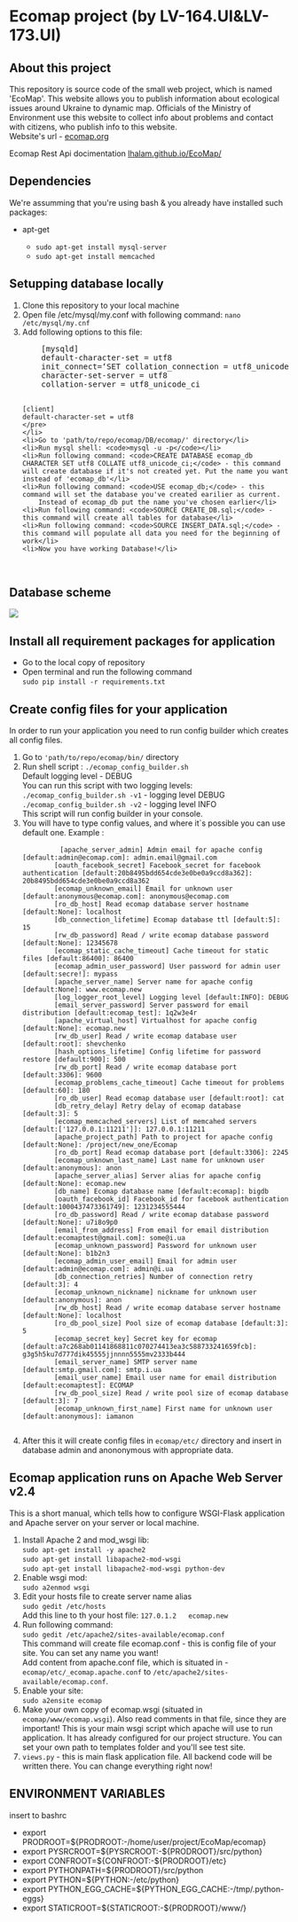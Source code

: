 
<h1>Ecomap project (by LV-164.UI&LV-173.UI)</h1>
<h2>About this project</h2>
<p>This repository is source code of the small web project, which is named 'EcoMap'. This website allows you to publish information about ecological issues around Ukraine to dynamic map. Officials of the Ministry of Environment use this website to collect info about problems and contact with citizens, who publish info to this website. <br>
Website's url - <a href="http://ecomap.org">ecomap.org</a></p>
<p>Ecomap Rest Api docimentation <a href="http://lhalam.github.io/EcoMap">lhalam.github.io/EcoMap/</a></p>

<h2>Dependencies</h2>
<p>We're assumming that you're using bash & you already have installed such packages: </p>
<ul>
    <li>apt-get</li>
    <ul>
        <li><code>sudo apt-get install mysql-server</code></li>
        <li><code>sudo apt-get install memcached</code></li>
    </ul>
</ul>
<h2>Setupping database locally</h2>
<ol>
    <li>Clone this repository to your local machine</li>
    <li>Open file /etc/mysql/my.conf with following command: <code>nano /etc/mysql/my.cnf</code></li>
    <li>Add following options to this file: <br>
    <pre>
    [mysqld]
    default-character-set = utf8
    init_connect=‘SET collation_connection = utf8_unicode_ci’
    character-set-server = utf8
    collation-server = utf8_unicode_ci
    
    [client]
    default-character-set = utf8
    </pre>
    </li>
    <li>Go to 'path/to/repo/ecomap/DB/ecomap/' directory</li>
    <li>Run mysql shell: <code>mysql -u -p</code></li>
    <li>Run following command: <code>CREATE DATABASE ecomap_db CHARACTER SET utf8 COLLATE utf8_unicode_ci;</code> - this command will create database if it's not created yet. Put the name you want instead of 'ecomap_db'</li>
    <li>Run following command: <code>USE ecomap_db;</code> - this command will set the database you've created earilier as current. 
        Instead of ecomap_db put the name you've chosen earlier</li>
    <li>Run following command: <code>SOURCE CREATE_DB.sql;</code> - this command will create all tables for database</li>
    <li>Run following command: <code>SOURCE INSERT_DATA.sql;</code> - this command will populate all data you need for the beginning of work</li>
    <li>Now you have working Database!</li>
</ol>
<h2>Database scheme</h2>
<img src="https://raw.githubusercontent.com/lhalam/EcoMap/dev/ecomap_db.png">

<h2>Install all requirement packages for application</h2>
<ul>
    <li>Go to the local copy of repository</li>
    <li>Open terminal and run the following command<br>
        <code>sudo pip install -r requirements.txt</code>
    </li>
</ul>

<h2>Create config files for your application</h2>
<p>
    In order to run your application you need to run config builder which creates all config files.
</p>
<ol>
    <li> Go to <code>'path/to/repo/ecomap/bin/</code> directory</li>
    <li> Run shell script : <code>./ecomap_config_builder.sh</code><br>
         Default logging level - DEBUG<br>
         You can run this script with two logging levels:<br>
         <code>./ecomap_config_builder.sh -v1</code> - logging level DEBUG<br>
         <code>./ecomap_config_builder.sh -v2</code> - logging level INFO<br>
         This script will run config builder in your console.
    </li>
    <li>You will have to type config values, and where it`s possible you can use default one. Example :<br>
        <pre>
        <code>[apache_server_admin] Admin email for apache config [default:admin@ecomap.com]: admin.email@gmail.com
        [oauth_facebook_secret] Facebook_secret for facebook authentication [default:20b8495bdd654cde3e0be0a9ccd8a362]: 20b8495bdd654cde3e0be0a9ccd8a362
        [ecomap_unknown_email] Email for unknown user [default:anonymous@ecomap.com]: anonymous@ecomap.com
        [ro_db_host] Read ecomap database server hostname [default:None]: localhost
        [db_connection_lifetime] Ecomap database ttl [default:5]: 15 
        [rw_db_password] Read / write ecomap database password [default:None]: 12345678 
        [ecomap_static_cache_timeout] Cache timeout for static files [default:86400]: 86400
        [ecomap_admin_user_password] User password for admin user [default:secre!]: mypass      
        [apache_server_name] Server name for apache config [default:None]: www.ecomap.new
        [log_logger_root_level] Logging level [default:INFO]: DEBUG
        [email_server_password] Server password for email distribution [default:ecomap_test]: 1q2w3e4r
        [apache_virtual_host] Virtualhost for apache config [default:None]: ecomap.new
        [rw_db_user] Read / write ecomap database user [default:root]: shevchenko
        [hash_options_lifetime] Config lifetime for password restore [default:900]: 500
        [rw_db_port] Read / write ecomap database port [default:3306]: 9600
        [ecomap_problems_cache_timeout] Cache timeout for problems [default:60]: 180
        [ro_db_user] Read ecomap database user [default:root]: cat
        [db_retry_delay] Retry delay of ecomap database [default:3]: 5
        [ecomap_memcached_servers] List of memcahed servers [default:['127.0.0.1:11211']]: 127.0.0.1:11211
        [apache_project_path] Path to project for apache config [default:None]: /project/new_one/Ecomap
        [ro_db_port] Read ecomap database port [default:3306]: 2245
        [ecomap_unknown_last_name] Last name for unknown user [default:anonymous]: anon
        [apache_server_alias] Server alias for apache config [default:None]: ecomap.new
        [db_name] Ecomap database name [default:ecomap]: bigdb
        [oauth_facebook_id] Facebook_id for facebook authentication [default:1000437473361749]: 1231234555444
        [ro_db_password] Read / write ecomap database password [default:None]: u7i8o9p0
        [email_from_address] From email for email distribution [default:ecomaptest@gmail.com]: some@i.ua
        [ecomap_unknown_password] Password for unknown user [default:None]: b1b2n3
        [ecomap_admin_user_email] Email for admin user [default:admin@ecomap.com]: admin@i.ua
        [db_connection_retries] Number of connection retry [default:3]: 4
        [ecomap_unknown_nickname] nickname for unknown user [default:anonymous]: anon
        [rw_db_host] Read / write ecomap database server hostname [default:None]: localhost
        [ro_db_pool_size] Pool size of ecomap database [default:3]: 5
        [ecomap_secret_key] Secret key for ecomap [default:a7c268ab01141868811c070274413ea3c588733241659fcb]: g3g5h5ku7d777dik45555jjnnnn5555mv2333b444
        [email_server_name] SMTP server name [default:smtp.gmail.com]: smtp.i.ua
        [email_user_name] Email user name for email distribution [default:ecomaptest]: ECOMAP
        [rw_db_pool_size] Read / write pool size of ecomap database [default:3]: 7
        [ecomap_unknown_first_name] First name for unknown user [default:anonymous]: iamanon
        </code></pre>
    </li>
    <li> After this it will create config files in <code>ecomap/etc/</code> directory and insert in database admin and anononymous with appropriate data.
    </li>
</ol>

<h2>Ecomap application runs on Apache Web Server v2.4</h2>
<p>
    This is a short manual, which tells how to configure WSGI-Flask application and Apache server on your server or local        machine.
</p>
<ol>
    <li> Install Apache 2 and mod_wsgi lib:<br>
            <code>sudo apt-get install -y apache2</code><br>
            <code>sudo apt-get install libapache2-mod-wsgi</code><br>
            <code>sudo apt-get install libapache2-mod-wsgi python-dev</code><br>
    </li>
    <li>
        Enable wsgi mod: <br>
            <code>sudo a2enmod wsgi</code>
    </li>
    <li>
        Edit your hosts file to create server name alias<br>
            <code>sudo gedit /etc/hosts</code><br>
        Add this line to th your host file: 
            <code>127.0.1.2   ecomap.new</code>
    </li>
    <li>
        Run following command: <br>
            <code>sudo gedit /etc/apache2/sites-available/ecomap.conf</code><br>
        This command will create file ecomap.conf - this is config file of your site. You can set any name you want!<br>
        Add content from apache.conf file, which is situated in - <code>ecomap/etc/_ecomap.apache.conf</code> to                             <code>/etc/apache2/sites-available/ecomap.conf</code>.
    </li>
    <li>
        Enable your site:<br>
        <code>sudo a2ensite ecomap</code>
    </li>
    <li>
        Make your own copy of ecomap.wsgi (situated in <code>ecomap/www/ecomap.wsgi</code>).
        Also read comments in that file, since they are important! This is your main wsgi script which apache will use to run         application. It has already configured for our project structure. You can set your own path to templates folder and          you'll see test site.
    </li>
    <li>
        <code>views.py</code> - this is main flask application file. All backend code will be written there. You can change          everything right now!
    </li>
</ol>

<h2> ENVIRONMENT VARIABLES </h2>
<p>insert to bashrc</p>
<ul>
<li>export PRODROOT=${PRODROOT:-/home/user/project/EcoMap/ecomap}</li>
<li>export PYSRCROOT=${PYSRCROOT:-${PRODROOT}/src/python}</li>
<li>export CONFROOT=${CONFROOT:-${PRODROOT}/etc}</li>
<li>export PYTHONPATH=${PRODROOT}/src/python</li>
<li>export PYTHON=${PYTHON:-/etc/python}</li>
<li>export PYTHON_EGG_CACHE=${PYTHON_EGG_CACHE:-/tmp/.python-eggs}</li>
<li>export STATICROOT=${STATICROOT:-${PRODROOT}/www/}</li>
</ul>
